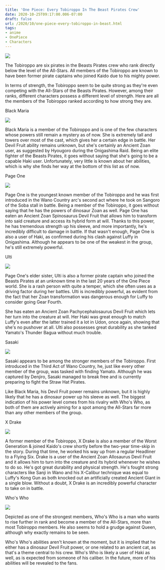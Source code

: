 ```yaml
---
title: 'One Piece: Every Tobiroppo In The Beast Pirates Crew'
date: 2020-10-25T09:17:00.006-07:00
draft: false
url: /2020/10/one-piece-every-tobiroppo-in-beast.html
tags: 
- anime
- OnePiece
- Characters
---
```


![](https://lh5.googleusercontent.com/jTdlybd0t1fo_mE50bsw_R4zJxwn-I4gXTOP2-GfzMDQD9bvEG_2aqumRlKDmShrMciXNG9T9Cw0qBDiPsDKhSIfqlDcrVekzZa8Z23D3a1rPT0BxHWr22l2h5gNNDjd-1ZjNDZK=s1600-rw)

The Tobiroppo are six pirates in the Beasts Pirates crew who rank directly below the level of the All-Stars. All members of the Tobiroppo are known to have been former pirate captains who joined Kaido due to his mighty power.

In terms of strength, the Tobiroppo seem to be quite strong as they're even competing with the All-Stars of the Beasts Pirates. However, among their ranks, different characters possess a different level of strength. Here are all the members of the Tobiroppo ranked according to how strong they are.

Black Maria

![](https://lh6.googleusercontent.com/cXiKnWGaM5MueZiNFVAWn9j4rZJVFTsSAoJ5XyBNbENidHqjM_Lu8kOj_nD6d5Txq3Qqh3cgX_lczZU_pe9kRIVAk0OuNCnZ4fU-Ou1Yuc2pSNUKDE4HC5XMVQ6WQ9hrr5MwIJ2Z=s1600-rw)

Black Maria is a member of the Tobiroppo and is one of the few characters whose powers still remain a mystery as of now. She is extremely tall and towers over most of the cast, which gives her a certain edge in battle. Her Devil Fruit ability remains unknown, but she's certainly an Ancient Zoan user, as suggested by Hyougoro during the Onigashima Raid. Being an elite fighter of the Beasts Pirates, it goes without saying that she's going to be a capable Haki user. Unfortunately, very little is known about her abilities, which is why she finds her way at the bottom of this list as of now.

Page One

![](https://lh3.googleusercontent.com/dVMNyC63MZtB3D04hVVCaSNKlcIns33jVop8TrMcej7HUkx-ijimHy_crkTuSdtV-7YImNRmIzQVQfIGKnmPZTispFzKf-5tWIkfh0m-Ah3_Arh-r0WaaSSyi9bztEJBNhPsyDBa=s1600-rw)

Page One is the youngest known member of the Tobiroppo and he was first introduced in the Wano Country arc's second act where he took on Sangoro of the Soba stall in battle. Being a member of the Tobiroppo, it goes without saying that he has the powers of dinosaur Zoan as well. Page One has eaten an Ancient Zoan Spinosaurus Devil Fruit that allows him to transform into said creature and access its hybrid form at will. Thanks to this power, he has tremendous strength up his sleeve, and more importantly, he's incredibly difficult to damage in battle. If that wasn't enough, Page One is also a user of Haki, as confirmed during his clash against Luffy in Onigashima. Although he appears to be one of the weakest in the group, he's still extremely powerful.

Ulti

![](https://lh4.googleusercontent.com/ODX0lGtujgVg91UZZgTiY_lKEDdxBtb14-wWuoC5OznB9Kv3ms9yywyVvzl6cbD8hMvNjxIbH_eh_KlpAvBUuJPm1-TYk3mG95Fm1YFNOlUcDC1tQBIYF5L19ZL9J77hd_CfQ3VT=s1600-rw)

Page One's elder sister, Ulti is also a former pirate captain who joined the Beasts Pirates at an unknown time in the last 20 years of the One Piece world. She is a rash person with quite a temper, which she often uses as a driving factor during her battles. Ulti is incredibly powerful, as evident from the fact that her Zoan transformation was dangerous enough for Luffy to consider going Gear Fourth.

She has eaten an Ancient Zoan Pachycephalosaurus Devil Fruit which lets her turn into the creature at will. Her Haki was great enough to match Luffy's even after the latter trained it a lot in Udon, once again, showing that she's no pushover at all. Ulti also possesses great durability as she tanked Yamato's Thunder Bagua without much trouble.

Sasaki

![](https://lh6.googleusercontent.com/OrYR-1VpmyzGjbSxWEHpMyJeE_rFV4AEQAq82_S-LcEkRrpRayevkJC2A1GWdN4jgABdwC393NxNcgOv-DazqBsZ2NwGtAydMkwV68gulSB48wwYWSkUFJZYZfBZeYfqvqRlvc5n=s1600-rw)

Sasaki appears to be among the stronger members of the Tobiroppo. First introduced in the Third Act of Wano Country, he, just like every other member of the group, was tasked with finding Yamato. Although he was captured by Denjiro, Sasaki managed to break free and is currently preparing to fight the Straw Hat Pirates.

Like Black Maria, his Devil Fruit power remains unknown, but it is highly likely that he has a dinosaur power up his sleeve as well. The biggest indication of his power level comes from his rivalry with Who's Who, as both of them are actively aiming for a spot among the All-Stars far more than any other members of the group.

X Drake

![](https://lh5.googleusercontent.com/M2XJooV-RcwZz6zq7HCAeO8KQ94-W-HJhc0s-VLlvgb1gB9d889eoTTe8GUuSLYYu3qHo2ddUdZjRO-80B4XxDZhKVFDI67X9Ga4fkXqgurbkZrXS_N0zMJsx_p296EIWXoOkKyQ=s1600-rw)

A former member of the Tobiroppo, X Drake is also a member of the Worst Generation & joined Kaido's crew shortly before the two-year time-skip in the story. During that time, he worked his way up from a regular Headliner to a Flying Six. Drake is a user of the Ancient Zoan Allosaurus Devil Fruit and it allows him to turn into the creature and its hybrid whenever he wishes to do so. He's got great durability and physical strength. He's fought strong characters like Sanji in Wano and his X-Calibur technique was equal to Luffy's Kong Gun as both knocked out an artificially created Ancient Giant in a single blow. Without a doubt, X Drake is an incredibly powerful character to take on in battle.

Who's Who

![](https://lh4.googleusercontent.com/qQG4bgDvR8UEWBOfaRoYLhIAWkjf4Io8khDr6zg2QyWhOVEyK0ruimwOOhoa4yNVz91QJ7QUqfGiUFPeXyPquZi2J-5fAEO349vyo9b3JkiwuTbHBcECZrrzJdOYQuRci-UQtxYm=s1600-rw)

Depicted as one of the strongest members, Who's Who is a man who wants to rise further in rank and become a member of the All-Stars, more than most Tobiroppo members. He also seems to hold a grudge against Queen, although why exactly remains to be seen.

Who's Who's abilities aren't known at the moment, but it is implied that he either has a dinosaur Devil Fruit power, or one related to an ancient cat, as that's a theme central to his crew. Who's Who is likely a user of Haki as well, as is expected from someone of his caliber. In the future, more of his abilities will be revealed to the fans.